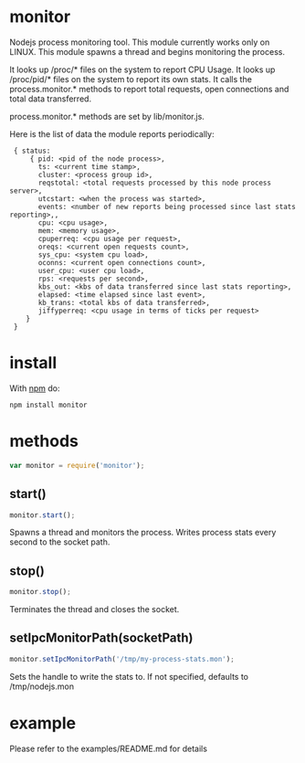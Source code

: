 # monitor

Nodejs process monitoring tool. This module currently works only on LINUX.
This module spawns a thread and begins monitoring the process. 

It looks up /proc/* files on the system to report CPU Usage.
It looks up /proc/pid/* files on the system to report its own stats.
It calls the process.monitor.* methods to report total requests, open connections and total data transferred.

process.monitor.* methods are set by lib/monitor.js.

Here is the list of data the module reports periodically:
```
 { status: 
     { pid: <pid of the node process>,
       ts: <current time stamp>,
       cluster: <process group id>,
       reqstotal: <total requests processed by this node process server>,
       utcstart: <when the process was started>,
       events: <number of new reports being processed since last stats reporting>,,
       cpu: <cpu usage>,
       mem: <memory usage>,
       cpuperreq: <cpu usage per request>,
       oreqs: <current open requests count>,
       sys_cpu: <system cpu load>,
       oconns: <current open connections count>,
       user_cpu: <user cpu load>,
       rps: <requests per second>,
       kbs_out: <kbs of data transferred since last stats reporting>,
       elapsed: <time elapsed since last event>,
       kb_trans: <total kbs of data transferred>,
       jiffyperreq: <cpu usage in terms of ticks per request> 
    }
 }
```


# install

With [npm](http://npmjs.org) do:

```
npm install monitor
```

# methods
```js
var monitor = require('monitor');
```

## start()

```js
monitor.start();
```
Spawns a thread and monitors the process. Writes process stats every second to the socket path.

## stop()
```js
monitor.stop();
```
Terminates the thread and closes the socket.

## setIpcMonitorPath(socketPath)
```js
monitor.setIpcMonitorPath('/tmp/my-process-stats.mon');
```
Sets the handle to write the stats to. If not specified, defaults to /tmp/nodejs.mon

# example

Please refer to the examples/README.md for details


